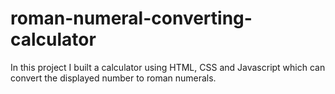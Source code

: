 # roman-numeral-converting-calculator
In this project I built a calculator using HTML, CSS and Javascript which can convert the displayed number to roman numerals.
